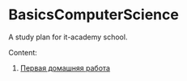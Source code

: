 # BasicsComputerScience
A study plan for it-academy school.

Content:

1. [Первая домашняя работа](./hw_first_lesson/homework.md)
